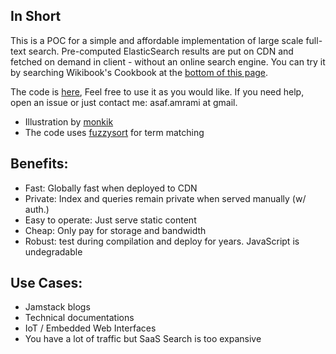 ## In Short

This is a POC for a simple and affordable implementation of large scale full-text search.
Pre-computed ElasticSearch results are put on CDN and fetched on demand in client - without an online search engine.
You can try it by searching Wikibook's Cookbook at the [bottom of this page](#search).

The code is [here](https://github.com/asafamr/PlasticSearched), Feel free to use it as you would like. If you need help, open an issue or just contact me: asaf.amrami at gmail.

- Illustration by [monkik](https://www.flaticon.com/authors/monkik)
- The code uses [fuzzysort](https://github.com/farzher/fuzzysort) for term matching

## Benefits:

- Fast: Globally fast when deployed to CDN
- Private: Index and queries remain private when served manually (w/ auth.)
- Easy to operate: Just serve static content
- Cheap: Only pay for storage and bandwidth
- Robust: test during compilation and deploy for years. JavaScript is undegradable

## Use Cases:

- Jamstack blogs
- Technical documentations
- IoT / Embedded Web Interfaces
- You have a lot of traffic but SaaS Search is too expansive
